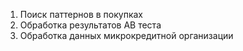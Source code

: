 1. Поиск паттернов в покупках
2. Обработка результатов АВ теста
3. Обработка данных микрокредитной организации
